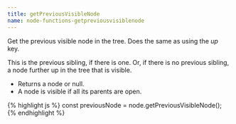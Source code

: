 ```yaml
---
title: getPreviousVisibleNode
name: node-functions-getpreviousvisiblenode
---
```


Get the previous visible node in the tree. Does the same as using the _up_ key.

This is the previous sibling, if there is one. Or, if there is no previous sibling, a node further up in the tree that is visible.

-   Returns a node or null.
-   A node is visible if all its parents are open.

{% highlight js %}
const previousNode = node.getPreviousVisibleNode();
{% endhighlight %}
